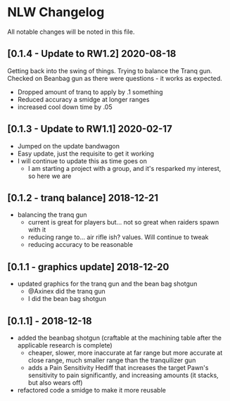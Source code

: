 # NLW Changelog

All notable changes will be noted in this file.

## [0.1.4 - Update to RW1.2] 2020-08-18

Getting back into the swing of things. Trying to balance the Tranq gun. Checked on Beanbag gun as there were questions - it works as expected.
- Dropped amount of tranq to apply by .1 something
- Reduced accuracy a smidge at longer ranges
- increased cool down time by .05

## [0.1.3 - Update to RW1.1] 2020-02-17

- Jumped on the update bandwagon
- Easy update, just the requisite to get it working
- I will continue to update this as time goes on
  - I am starting a project with a group, and it's resparked my interest, so here we are

## [0.1.2 - tranq balance] 2018-12-21

- balancing the tranq gun
  - current is great for players but... not so great when raiders spawn with it
  - reducing range to... air rifle ish? values. Will continue to tweak
  - reducing accuracy to be reasonable

## [0.1.1 - graphics update] 2018-12-20

- updated graphics for the tranq gun and the bean bag shotgun
  - @Axinex did the tranq gun
  - I did the bean bag shotgun

## [0.1.1] - 2018-12-18

- added the beanbag shotgun (craftable at the machining table after the applicable research is complete)
  - cheaper, slower, more inaccurate at far range but more accurate at close range, much smaller range than the tranquilizer gun
  - adds a Pain Sensitivity Hediff that increases the target Pawn's sensitivity to pain significantly, and increasing amounts (it stacks, but also wears off)
- refactored code a smidge to make it more reusable
